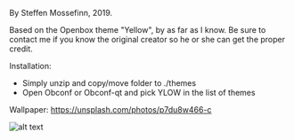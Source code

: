 By Steffen Mossefinn, 2019. 

Based on the Openbox theme "Yellow", by <unknown> as far as I know. Be sure to contact me if you know the original creator so he or she can get the proper credit.

Installation:

- Simply unzip and copy/move folder to ./themes
- Open Obconf or Obconf-qt and pick YLOW in the list of themes

Wallpaper: https://unsplash.com/photos/p7du8w466-c



![alt text](https://i.redd.it/ds0b1w6wzzb21.png)


